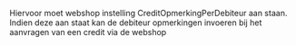 Hiervoor moet webshop instelling CreditOpmerkingPerDebiteur aan staan. Indien deze aan staat kan de debiteur opmerkingen invoeren bij het aanvragen van een credit via de webshop